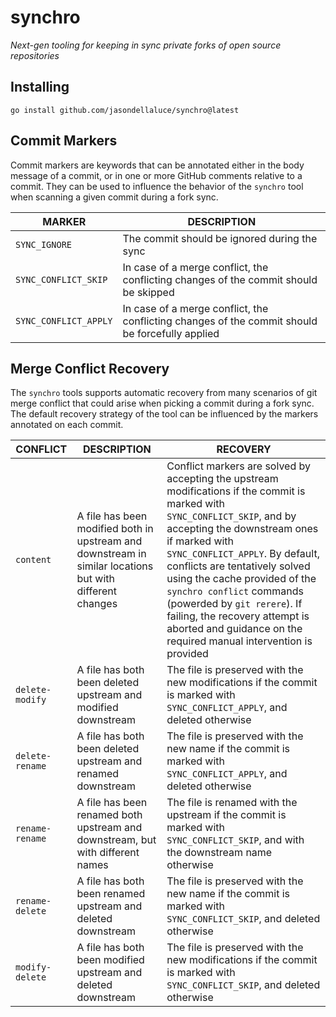 # synchro

_Next-gen tooling for keeping in sync private forks of open source repositories_

## Installing

`go install github.com/jasondellaluce/synchro@latest`

## Commit Markers

Commit markers are keywords that can be annotated either in the body message of a commit, or in one or more GitHub comments relative to a commit. They can be used to influence the behavior of the `synchro` tool when scanning a given commit during a fork sync.

|        MARKER         |                                           DESCRIPTION                                           |
|-----------------------|-------------------------------------------------------------------------------------------------|
| `SYNC_IGNORE`         | The commit should be ignored during the sync                                                    |
| `SYNC_CONFLICT_SKIP`  | In case of a merge conflict, the conflicting changes of the commit should be skipped            |
| `SYNC_CONFLICT_APPLY` | In case of a merge conflict, the conflicting changes of the commit should be forcefully applied |

## Merge Conflict Recovery

The `synchro` tools supports automatic recovery from many scenarios of git merge conflict that could arise when picking a commit during a fork sync. The default recovery strategy of the tool can be influenced by the markers annotated on each commit.

|    CONFLICT     |                                               DESCRIPTION                                                |                                                                                                                                                                                                                    RECOVERY                                                                                                                                                                                                                     |
|-----------------|----------------------------------------------------------------------------------------------------------|-------------------------------------------------------------------------------------------------------------------------------------------------------------------------------------------------------------------------------------------------------------------------------------------------------------------------------------------------------------------------------------------------------------------------------------------------|
| `content`       | A file has been modified both in upstream and downstream in similar locations but with different changes | Conflict markers are solved by accepting the upstream modifications if the commit is marked with `SYNC_CONFLICT_SKIP`, and by accepting the downstream ones if marked with `SYNC_CONFLICT_APPLY`. By default, conflicts are tentatively solved using the cache provided of the `synchro conflict` commands (powerded by `git rerere`). If failing, the recovery attempt is aborted and guidance on the required manual intervention is provided |
| `delete-modify` | A file has both been deleted upstream and modified downstream                                            | The file is preserved with the new modifications if the commit is marked with `SYNC_CONFLICT_APPLY`, and deleted otherwise                                                                                                                                                                                                                                                                                                                      |
| `delete-rename` | A file has both been deleted upstream and renamed downstream                                             | The file is preserved with the new name if the commit is marked with `SYNC_CONFLICT_APPLY`, and deleted otherwise                                                                                                                                                                                                                                                                                                                               |
| `rename-rename` | A file has been renamed both upstream and downstream, but with different names                           | The file is renamed with the upstream if the commit is marked with `SYNC_CONFLICT_SKIP`, and with the downstream name otherwise                                                                                                                                                                                                                                                                                                                 |
| `rename-delete` | A file has both been renamed upstream and deleted downstream                                             | The file is preserved with the new name if the commit is marked with `SYNC_CONFLICT_SKIP`, and deleted otherwise                                                                                                                                                                                                                                                                                                                                |
| `modify-delete` | A file has both been modified upstream and deleted downstream                                            | The file is preserved with the new modifications if the commit is marked with `SYNC_CONFLICT_SKIP`, and deleted otherwise                                                                                                                                                                                                                                                                                                                       |
